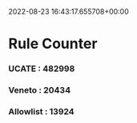 2022-08-23 16:43:17.655708+00:00
# Rule Counter 
 ### UCATE : 482998

 ### Veneto : 20434

 ### Allowlist : 13924